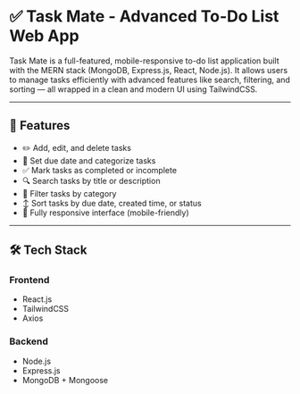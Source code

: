 # ✅ Task Mate - Advanced To-Do List Web App

Task Mate is a full-featured, mobile-responsive to-do list application built with the MERN stack (MongoDB, Express.js, React, Node.js). It allows users to manage tasks efficiently with advanced features like search, filtering, and sorting — all wrapped in a clean and modern UI using TailwindCSS.

---

## 🚀 Features

- ✏️ Add, edit, and delete tasks
- 📅 Set due date and categorize tasks
- ✅ Mark tasks as completed or incomplete
- 🔍 Search tasks by title or description
- 📂 Filter tasks by category
- ↕️ Sort tasks by due date, created time, or status
- 📱 Fully responsive interface (mobile-friendly)

---

## 🛠 Tech Stack

### Frontend
- React.js
- TailwindCSS
- Axios

### Backend
- Node.js
- Express.js
- MongoDB + Mongoose



